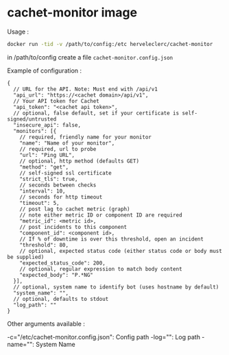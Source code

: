 # cachet-monitor image

Usage :

```bash
docker run -tid -v /path/to/config:/etc herveleclerc/cachet-monitor 
```

in /path/to/config create a file ```cachet-monitor.config.json```

Example of configuration :

```
{
  // URL for the API. Note: Must end with /api/v1
  "api_url": "https://<cachet domain>/api/v1",
  // Your API token for Cachet
  "api_token": "<cachet api token>",
  // optional, false default, set if your certificate is self-signed/untrusted
  "insecure_api": false,
  "monitors": [{
    // required, friendly name for your monitor
    "name": "Name of your monitor",
    // required, url to probe
    "url": "Ping URL",
    // optional, http method (defaults GET)
    "method": "get",
    // self-signed ssl certificate
    "strict_tls": true,
    // seconds between checks
    "interval": 10,
    // seconds for http timeout
    "timeout": 5,
    // post lag to cachet metric (graph)
    // note either metric ID or component ID are required
    "metric_id": <metric id>,
    // post incidents to this component
    "component_id": <component id>,
    // If % of downtime is over this threshold, open an incident
    "threshold": 80,
    // optional, expected status code (either status code or body must be supplied)
    "expected_status_code": 200,
    // optional, regular expression to match body content
    "expected_body": "P.*NG"
  }],
  // optional, system name to identify bot (uses hostname by default)
  "system_name": "",
  // optional, defaults to stdout
  "log_path": ""
}

```


Other arguments available :

  -c="/etc/cachet-monitor.config.json": Config path
  -log="": Log path
  -name="": System Name
